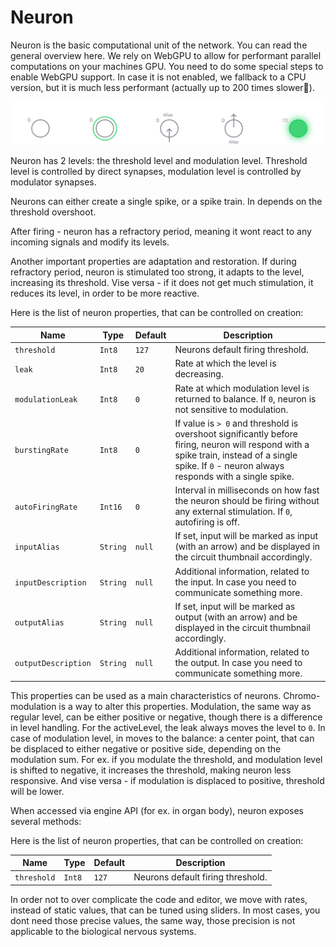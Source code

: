# Neuron

Neuron is the basic computational unit of the network. You can read the general overview here. We rely on WebGPU to allow for performant parallel computations on your machines GPU. You need to do some special steps to enable WebGPU support. In case it is not enabled, we fallback to a CPU version, but it is much less performant (actually up to 200 times slower🤖).


![Neuron](../_media/neuron_types.svg)


Neuron has 2 levels: the threshold level and modulation level. Threshold level is controlled by direct synapses, modulation level is controlled by modulator synapses.

Neurons can either create a single spike, or a spike train. In depends on the threshold overshoot.

After firing - neuron has a refractory period, meaning it wont react to any incoming signals and modify its levels.

Another important properties are adaptation and restoration. If during refractory period, neuron is stimulated too strong, it adapts to the level, increasing its threshold. Vise versa - if it does not get much stimulation, it reduces its level, in order to be more reactive.

Here is the list of neuron properties, that can be controlled on creation:

| Name                             | Type                 | Default                        | Description                                                                                                                                |
| -------------------------------- | -------------------- | ------------------------------ | ------------------------------------------------------------------------------------------------------------------------------------------ |
| `threshold`                    | `Int8` | `127`                    | Neurons default firing threshold.                                                                                                                       |
| `leak`              | `Int8`             | `20`                            | Rate at which the level is decreasing.                                                                                               |
| `modulationLeak`              | `Int8`             | `0`                          | Rate at which modulation level is returned to balance. If `0`, neuron is not sensitive to modulation.                                                                                          |
| `burstingRate`              | `Int8`             | `0`                          | If value is `> 0` and threshold is overshoot significantly before firing, neuron will respond with a spike train, instead of a single spike. If `0` - neuron always responds with a single spike.                                                                                             |
| `autoFiringRate`              | `Int16`             | `0`                          | Interval in milliseconds on how fast the neuron should be firing without any external stimulation. If `0`, autofiring is off.                                                                                               |
| `inputAlias`              | `String`             | `null`                          | If set, input will be marked as input (with an arrow) and be displayed in the circuit thumbnail accordingly.                                                                                           |
| `inputDescription`              | `String`             | `null`                          | Additional information, related to the input. In case you need to communicate something more.                                                                                               |
| `outputAlias`              | `String`             | `null`                          | If set, input will be marked as output (with an arrow) and be displayed in the circuit thumbnail accordingly.                                                                                           |
| `outputDescription`              | `String`             | `null`                          | Additional information, related to the output. In case you need to communicate something more.                                                                                               |

This properties can be used as a main characteristics of neurons. Chromo-modulation is a way to alter this properties. Modulation, the same way as regular level, can be either positive or negative, though there is a difference in level handling. For the activeLevel, the leak always moves the level to `0`. In case of modulation level, in moves to the balance: a center point, that can be displaced to either negative or positive side, depending on the modulation sum. For ex. if you modulate the threshold, and modulation level is shifted to negative, it increases the threshold, making neuron less responsive. And vise versa - if modulation is displaced to positive, threshold will be lower.

When accessed via engine API (for ex. in organ body), neuron exposes several methods:

Here is the list of neuron properties, that can be controlled on creation:

| Name                             | Type                 | Default                        | Description                                                                                                                                |
| -------------------------------- | -------------------- | ------------------------------ | ------------------------------------------------------------------------------------------------------------------------------------------ |
| `threshold`                    | `Int8` | `127`                    | Neurons default firing threshold.                                                                                                                       |

In order not to over complicate the code and editor, we move with rates, instead of static values, that can be tuned using sliders. In most cases, you dont need those precise values, the same way, those precision is not applicable to the biological nervous systems.